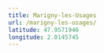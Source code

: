```yaml
---
title: Marigny-les-Usages
url: /marigny-les-usages/
latitude: 47.9571946
longitude: 2.0145745
---
```


